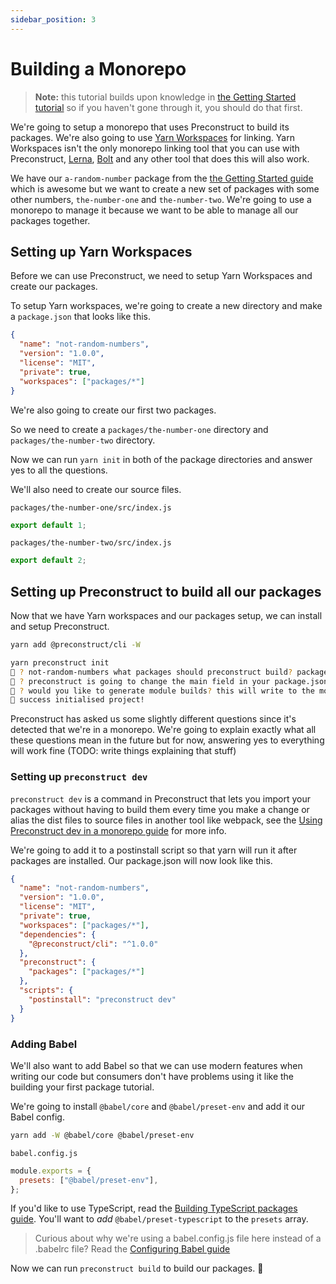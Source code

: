 ```yaml
---
sidebar_position: 3
---
```


# Building a Monorepo

> **Note:** this tutorial builds upon knowledge in [the Getting Started tutorial](/tutorials) so if you haven't gone through it, you should do that first.

We're going to setup a monorepo that uses Preconstruct to build its packages. We're also going to use [Yarn Workspaces](https://yarnpkg.com/en/docs/workspaces) for linking. Yarn Workspaces isn't the only monorepo linking tool that you can use with Preconstruct, [Lerna](https://github.com/lerna/lerna), [Bolt](https://github.com/boltpkg/bolt) and any other tool that does this will also work.

We have our `a-random-number` package from the [the Getting Started guide](/tutorials) which is awesome but we want to create a new set of packages with some other numbers, `the-number-one` and `the-number-two`. We're going to use a monorepo to manage it because we want to be able to manage all our packages together.

## Setting up Yarn Workspaces

Before we can use Preconstruct, we need to setup Yarn Workspaces and create our packages.

To setup Yarn workspaces, we're going to create a new directory and make a `package.json` that looks like this.

```json
{
  "name": "not-random-numbers",
  "version": "1.0.0",
  "license": "MIT",
  "private": true,
  "workspaces": ["packages/*"]
}
```

We're also going to create our first two packages.

So we need to create a `packages/the-number-one` directory and `packages/the-number-two` directory.

Now we can run `yarn init` in both of the package directories and answer yes to all the questions.

We'll also need to create our source files.

`packages/the-number-one/src/index.js`

```jsx
export default 1;
```

`packages/the-number-two/src/index.js`

```jsx
export default 2;
```

## Setting up Preconstruct to build all our packages

Now that we have Yarn workspaces and our packages setup, we can install and setup Preconstruct.

```bash
yarn add @preconstruct/cli -W
```

```bash
yarn preconstruct init
🎁 ? not-random-numbers what packages should preconstruct build? packages/*
🎁 ? preconstruct is going to change the main field in your package.json, are you okay with that? (Press <space> to select, <a> to toggle all, <i> to invert selection)the-number-one, the-number-two
🎁 ? would you like to generate module builds? this will write to the module field in your package.json (Press <space> to select, <a> to toggle all, <i> to invert selection)the-number-one, the-number-two
🎁 success initialised project!
```

Preconstruct has asked us some slightly different questions since it's detected that we're in a monorepo. We're going to explain exactly what all these questions mean in the future but for now, answering yes to everything will work fine (TODO: write things explaining that stuff)

### Setting up `preconstruct dev`

`preconstruct dev` is a command in Preconstruct that lets you import your packages without having to build them every time you make a change or alias the dist files to source files in another tool like webpack, see the [Using Preconstruct dev in a monorepo guide](/guides/using-preconstruct-dev-in-a-monorepo) for more info.

We're going to add it to a postinstall script so that yarn will run it after packages are installed. Our package.json will now look like this.

```json
{
  "name": "not-random-numbers",
  "version": "1.0.0",
  "license": "MIT",
  "private": true,
  "workspaces": ["packages/*"],
  "dependencies": {
    "@preconstruct/cli": "^1.0.0"
  },
  "preconstruct": {
    "packages": ["packages/*"]
  },
  "scripts": {
    "postinstall": "preconstruct dev"
  }
}
```

### Adding Babel

We'll also want to add Babel so that we can use modern features when writing our code but consumers don't have problems using it like the building your first package tutorial.

We're going to install `@babel/core` and `@babel/preset-env` and add it our Babel config.

```bash
yarn add -W @babel/core @babel/preset-env
```

`babel.config.js`

```jsx
module.exports = {
  presets: ["@babel/preset-env"],
};
```

If you'd like to use TypeScript, read the [Building TypeScript packages guide](/guides/building-typescript-packages). You'll want to _add_ `@babel/preset-typescript` to the `presets` array.

> Curious about why we're using a babel.config.js file here instead of a .babelrc file? Read the [Configuring Babel guide](/guides/configuring-babel)

Now we can run `preconstruct build` to build our packages. 🎉
